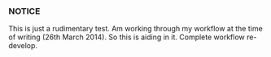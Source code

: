 ### NOTICE

This is just a rudimentary test. Am working through my workflow at the time of 
writing (26th March 2014). So this is aiding in it. Complete workflow 
re-develop.
